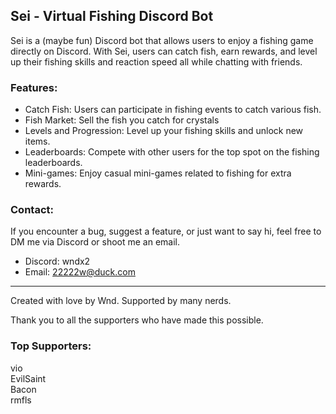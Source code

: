 ## Sei - Virtual Fishing Discord Bot

Sei is a (maybe fun) Discord bot that allows users to enjoy a fishing game directly on Discord. 
With Sei, users can catch fish, earn rewards, and level up their fishing skills and reaction speed all while chatting with friends.

### Features:
- Catch Fish: Users can participate in fishing events to catch various fish.
- Fish Market: Sell the fish you catch for crystals
- Levels and Progression: Level up your fishing skills and unlock new items.
- Leaderboards: Compete with other users for the top spot on the fishing leaderboards.
- Mini-games: Enjoy casual mini-games related to fishing for extra rewards.

### Contact:
If you encounter a bug, suggest a feature, or just want to say hi, feel free to DM me via Discord or shoot me an email.
- Discord: wndx2
- Email: 22222w@duck.com

---

Created with love by Wnd.
Supported by many nerds.

Thank you to all the supporters who have made this possible.

### Top Supporters:
vio\
EvilSaint\
Bacon\
rmfls
